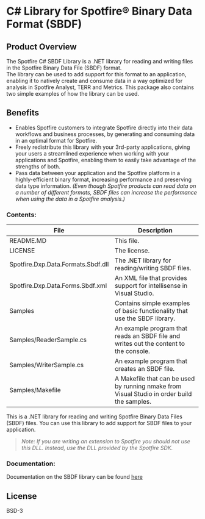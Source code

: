 # C# Library for Spotfire® Binary Data Format (SBDF)

## Product Overview 

The Spotfire C# SBDF Library is a .NET library for reading and writing files in the Spotfire Binary Data File (SBDF) format.\
The library can be used to add support for this format to an application, enabling it to natively create and consume data in a way optimized for analysis in Spotfire Analyst, TERR and Metrics.
This package also contains two simple examples of how the library can be used.

## Benefits
- Enables Spotfire customers to integrate Spotfire directly into their data workflows and business processes, by generating and consuming data in an optimal format for Spotfire.
- Freely redistribute this library with your 3rd-party applications, giving your users a streamlined experience when working with your applications and Spotfire, enabling them to easily take advantage of the strengths of both.
- Pass data between your application and the Spotfire platform in a highly-efficient binary format, increasing performance and preserving data type information. _(Even though Spotfire products can read data on a number of different formats, SBDF files can increase the performance when using the data in a Spotfire analysis.)_

### Contents:

| File | Description |
| ------ | ------ |
| README.MD | This file. |
| LICENSE | The license. |
| Spotfire.Dxp.Data.Formats.Sbdf.dll |  The .NET library for reading/writing SBDF files. | 
| Spotfire.Dxp.Data.Forms.Sbdf.xml |  An XML file that provides support for intellisense in Visual Studio. | 
| Samples |  Contains simple examples of basic functionality that use the SBDF library. | 
| Samples/ReaderSample.cs |  An example program that reads an SBDF file and writes out the content to the console. | 
| Samples/WriterSample.cs |  An example program that creates an SBDF file. | 
| Samples/Makefile |  A Makefile that can be used by running nmake from Visual Studio in order build the samples. | 


This is a .NET library for reading and writing Spotfire Binary Data Files
(SBDF) files. You can use this library to add support for SBDF files to your
application. 

>_Note: If you are writing an extension to Spotfire you should not use this
DLL. Instead, use the DLL provided by the Spotfire SDK._


### Documentation:

Documentation on the SBDF library can be found [here](https://docs.tibco.com/pub/doc_remote/spotfire/6.5.0/api/?topic=html/N_Spotfire_Dxp_Data_Formats_Sbdf.htm)


## License

BSD-3
